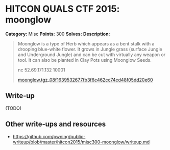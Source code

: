 # HITCON QUALS CTF 2015: moonglow

**Category:** Misc
**Points:** 300
**Solves:** 
**Description:**

> Moonglow is a type of Herb which appears as a bent stalk with a drooping blue-white flower. It grows in Jungle grass (surface Jungle and Underground Jungle) and can be cut with virtually any weapon or tool. It can also be planted in Clay Pots using Moonglow Seeds.
> 
> nc 52.69.171.132 10001
> 
> [moonglow.tgz_08f1639532677fb3f6c462cc74cd48f05dd20e60](moonglow.tgz_08f1639532677fb3f6c462cc74cd48f05dd20e60)


## Write-up

(TODO)

## Other write-ups and resources

* <https://github.com/pwning/public-writeup/blob/master/hitcon2015/misc300-moonglow/writeup.md>
